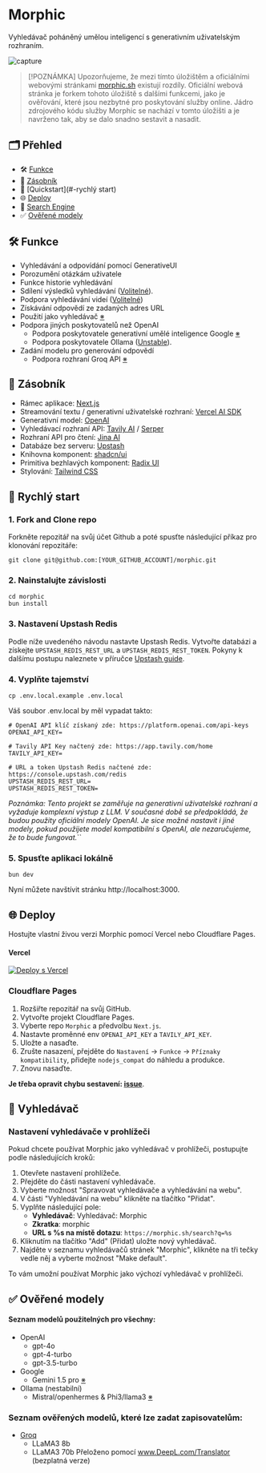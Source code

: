 # Morphic

Vyhledávač poháněný umělou inteligencí s generativním uživatelským rozhraním.

![capture](/public/capture-240404_blk.png)

> [!POZNÁMKA]
> Upozorňujeme, že mezi tímto úložištěm a oficiálními webovými stránkami [morphic.sh](https://morphic.sh) existují rozdíly. Oficiální webová stránka je forkem tohoto úložiště s dalšími funkcemi, jako je ověřování, které jsou nezbytné pro poskytování služby online. Jádro zdrojového kódu služby Morphic se nachází v tomto úložišti a je navrženo tak, aby se dalo snadno sestavit a nasadit.


## 🗂️ Přehled

- 🛠 [Funkce](#-features)
- 🧱 [Zásobník](#-zásobník)
- 🚀 [Quickstart](#-rychlý start)
- 🌐 [Deploy](#-deploy)
- 🔎 [Search Engine](#-search-engine)
- ✅ [Ověřené modely](#-verified-models)

## 🛠 Funkce

- Vyhledávání a odpovídání pomocí GenerativeUI
- Porozumění otázkám uživatele
- Funkce historie vyhledávání
- Sdílení výsledků vyhledávání ([Volitelné](https://github.com/miurla/morphic/blob/main/.env.local.example)).
- Podpora vyhledávání videí ([Volitelné](https://github.com/miurla/morphic/blob/main/.env.local.example))
- Získávání odpovědí ze zadaných adres URL
- Použití jako vyhledávač [※](#-search-engine)
- Podpora jiných poskytovatelů než OpenAI
  - Podpora poskytovatele generativní umělé inteligence Google [※](https://github.com/miurla/morphic/issues/192)
  - Podpora poskytovatele Ollama ([Unstable](https://github.com/miurla/morphic/issues/215)).
- Zadání modelu pro generování odpovědí
  - Podpora rozhraní Groq API [※](https://github.com/miurla/morphic/pull/58)

## 🧱 Zásobník

- Rámec aplikace: [Next.js](https://nextjs.org/)
- Streamování textu / generativní uživatelské rozhraní: [Vercel AI SDK](https://sdk.vercel.ai/docs)
- Generativní model: [OpenAI](https://openai.com/)
- Vyhledávací rozhraní API: [Tavily AI](https://tavily.com/) / [Serper](https://serper.dev)
- Rozhraní API pro čtení: [Jina AI](https://jina.ai/)
- Databáze bez serveru: [Upstash](https://upstash.com/)
- Knihovna komponent: [shadcn/ui](https://ui.shadcn.com/)
- Primitiva bezhlavých komponent: [Radix UI](https://www.radix-ui.com/)
- Stylování: [Tailwind CSS](https://tailwindcss.com/)

## 🚀 Rychlý start

### 1. Fork and Clone repo

Forkněte repozitář na svůj účet Github a poté spusťte následující příkaz pro klonování repozitáře:

```
git clone git@github.com:[YOUR_GITHUB_ACCOUNT]/morphic.git
```

### 2. Nainstalujte závislosti

```
cd morphic
bun install
```

### 3. Nastavení Upstash Redis

Podle níže uvedeného návodu nastavte Upstash Redis. Vytvořte databázi a získejte `UPSTASH_REDIS_REST_URL` a `UPSTASH_REDIS_REST_TOKEN`. Pokyny k dalšímu postupu naleznete v příručce [Upstash guide](https://upstash.com/blog/rag-chatbot-upstash#setting-up-upstash-redis).

### 4. Vyplňte tajemství

```
cp .env.local.example .env.local
```

Váš soubor .env.local by měl vypadat takto:

```
# OpenAI API klíč získaný zde: https://platform.openai.com/api-keys
OPENAI_API_KEY=

# Tavily API Key načtený zde: https://app.tavily.com/home
TAVILY_API_KEY=

# URL a token Upstash Redis načtené zde: https://console.upstash.com/redis
UPSTASH_REDIS_REST_URL=
UPSTASH_REDIS_REST_TOKEN=
```

_Poznámka: Tento projekt se zaměřuje na generativní uživatelské rozhraní a vyžaduje komplexní výstup z LLM. V současné době se předpokládá, že budou použity oficiální modely OpenAI. Je sice možné nastavit i jiné modely, pokud použijete model kompatibilní s OpenAI, ale nezaručujeme, že to bude fungovat._``

### 5. Spusťte aplikaci lokálně

```
bun dev
```

Nyní můžete navštívit stránku http://localhost:3000.

## 🌐 Deploy

Hostujte vlastní živou verzi Morphic pomocí Vercel nebo Cloudflare Pages.

#### Vercel

[![Deploy s Vercel](https://vercel.com/button)](https://vercel.com/new/clone?repository-url=https%3A%2F%2Fgithub.com%2Fmiurla%2Fmorphic&env=OPENAI_API_KEY,TAVILY_API_KEY,UPSTASH_REDIS_REST_URL,UPSTASH_REDIS_REST_TOKEN)

### Cloudflare Pages

1. Rozšiřte repozitář na svůj GitHub.
2. Vytvořte projekt Cloudflare Pages.
3. Vyberte repo `Morphic` a předvolbu `Next.js`.
4. Nastavte proměnné env `OPENAI_API_KEY` a `TAVILY_API_KEY`.
5. Uložte a nasaďte.
6. Zrušte nasazení, přejděte do `Nastavení` -> `Funkce` -> `Příznaky kompatibility`, přidejte `nodejs_compat` do náhledu a produkce.
7. Znovu nasaďte.

**Je třeba opravit chybu sestavení: [issue](https://github.com/miurla/morphic/issues/114)**.

## 🔎 Vyhledávač

### Nastavení vyhledávače v prohlížeči

Pokud chcete používat Morphic jako vyhledávač v prohlížeči, postupujte podle následujících kroků:

1. Otevřete nastavení prohlížeče.
2. Přejděte do části nastavení vyhledávače.
3. Vyberte možnost "Spravovat vyhledávače a vyhledávání na webu".
4. V části "Vyhledávání na webu" klikněte na tlačítko "Přidat".
5. Vyplňte následující pole:
   - **Vyhledávač**: Vyhledávač: Morphic
   - **Zkratka**: morphic
   - **URL s %s na místě dotazu**: `https://morphic.sh/search?q=%s`
6. Kliknutím na tlačítko "Add" (Přidat) uložte nový vyhledávač.
7. Najděte v seznamu vyhledávačů stránek "Morphic", klikněte na tři tečky vedle něj a vyberte možnost "Make default".

To vám umožní používat Morphic jako výchozí vyhledávač v prohlížeči.

## ✅ Ověřené modely

#### Seznam modelů použitelných pro všechny:

- OpenAI
  - gpt-4o
  - gpt-4-turbo
  - gpt-3.5-turbo
- Google
  - Gemini 1.5 pro [※](https://github.com/miurla/morphic/issues/192)
- Ollama (nestabilní)
  - Mistral/openhermes & Phi3/llama3 [※](https://github.com/miurla/morphic/issues/215)

### Seznam ověřených modelů, které lze zadat zapisovatelům:

- [Groq](https://console.groq.com/docs/models)
  - LLaMA3 8b
  - LLaMA3 70b Přeloženo pomocí www.DeepL.com/Translator (bezplatná verze)
